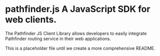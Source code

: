 # pathfinder.js A JavaScript SDK for web clients.

The Pathfinder JS Client Library allows developers to easily integrate Pathfinder routing service in their web applications.

This is a placeholder file until we create a more comprehensive README.
